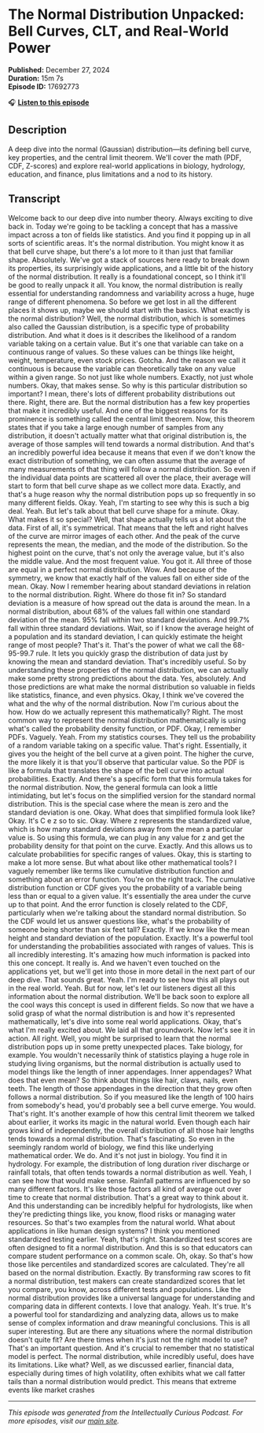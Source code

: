# The Normal Distribution Unpacked: Bell Curves, CLT, and Real-World Power

**Published:** December 27, 2024  
**Duration:** 15m 7s  
**Episode ID:** 17692773

🎧 **[Listen to this episode](https://intellectuallycurious.buzzsprout.com/2529712/episodes/17692773-the-normal-distribution-unpacked-bell-curves-clt-and-real-world-power)**

## Description

A deep dive into the normal (Gaussian) distribution—its defining bell curve, key properties, and the central limit theorem. We'll cover the math (PDF, CDF, Z-scores) and explore real-world applications in biology, hydrology, education, and finance, plus limitations and a nod to its history.

## Transcript

Welcome back to our deep dive into number theory. Always exciting to dive back in. Today we're going to be tackling a concept that has a massive impact across a ton of fields like statistics. And you find it popping up in all sorts of scientific areas. It's the normal distribution. You might know it as that bell curve shape, but there's a lot more to it than just that familiar shape. Absolutely. We've got a stack of sources here ready to break down its properties, its surprisingly wide applications, and a little bit of the history of the normal distribution. It really is a foundational concept, so I think it'll be good to really unpack it all. You know, the normal distribution is really essential for understanding randomness and variability across a huge, huge range of different phenomena. So before we get lost in all the different places it shows up, maybe we should start with the basics. What exactly is the normal distribution? Well, the normal distribution, which is sometimes also called the Gaussian distribution, is a specific type of probability distribution. And what it does is it describes the likelihood of a random variable taking on a certain value. But it's one that variable can take on a continuous range of values. So these values can be things like height, weight, temperature, even stock prices. Gotcha. And the reason we call it continuous is because the variable can theoretically take on any value within a given range. So not just like whole numbers. Exactly, not just whole numbers. Okay, that makes sense. So why is this particular distribution so important? I mean, there's lots of different probability distributions out there. Right, there are. But the normal distribution has a few key properties that make it incredibly useful. And one of the biggest reasons for its prominence is something called the central limit theorem. Now, this theorem states that if you take a large enough number of samples from any distribution, it doesn't actually matter what that original distribution is, the average of those samples will tend towards a normal distribution. And that's an incredibly powerful idea because it means that even if we don't know the exact distribution of something, we can often assume that the average of many measurements of that thing will follow a normal distribution. So even if the individual data points are scattered all over the place, their average will start to form that bell curve shape as we collect more data. Exactly, and that's a huge reason why the normal distribution pops up so frequently in so many different fields. Okay. Yeah, I'm starting to see why this is such a big deal. Yeah. But let's talk about that bell curve shape for a minute. Okay. What makes it so special? Well, that shape actually tells us a lot about the data. First of all, it's symmetrical. That means that the left and right halves of the curve are mirror images of each other. And the peak of the curve represents the mean, the median, and the mode of the distribution. So the highest point on the curve, that's not only the average value, but it's also the middle value. And the most frequent value. You got it. All three of those are equal in a perfect normal distribution. Wow. And because of the symmetry, we know that exactly half of the values fall on either side of the mean. Okay. Now I remember hearing about standard deviations in relation to the normal distribution. Right. Where do those fit in? So standard deviation is a measure of how spread out the data is around the mean. In a normal distribution, about 68% of the values fall within one standard deviation of the mean. 95% fall within two standard deviations. And 99.7% fall within three standard deviations. Wait, so if I know the average height of a population and its standard deviation, I can quickly estimate the height range of most people? That's it. That's the power of what we call the 68-95-99.7 rule. It lets you quickly grasp the distribution of data just by knowing the mean and standard deviation. That's incredibly useful. So by understanding these properties of the normal distribution, we can actually make some pretty strong predictions about the data. Yes, absolutely. And those predictions are what make the normal distribution so valuable in fields like statistics, finance, and even physics. Okay, I think we've covered the what and the why of the normal distribution. Now I'm curious about the how. How do we actually represent this mathematically? Right. The most common way to represent the normal distribution mathematically is using what's called the probability density function, or PDF. Okay, I remember PDFs. Vaguely. Yeah. From my statistics courses. They tell us the probability of a random variable taking on a specific value. That's right. Essentially, it gives you the height of the bell curve at a given point. The higher the curve, the more likely it is that you'll observe that particular value. So the PDF is like a formula that translates the shape of the bell curve into actual probabilities. Exactly. And there's a specific form that this formula takes for the normal distribution. Now, the general formula can look a little intimidating, but let's focus on the simplified version for the standard normal distribution. This is the special case where the mean is zero and the standard deviation is one. Okay. What does that simplified formula look like? Okay. It's C e z so to sic. Okay. Where z represents the standardized value, which is how many standard deviations away from the mean a particular value is. So using this formula, we can plug in any value for z and get the probability density for that point on the curve. Exactly. And this allows us to calculate probabilities for specific ranges of values. Okay, this is starting to make a lot more sense. But what about like other mathematical tools? I vaguely remember like terms like cumulative distribution function and something about an error function. You're on the right track. The cumulative distribution function or CDF gives you the probability of a variable being less than or equal to a given value. It's essentially the area under the curve up to that point. And the error function is closely related to the CDF, particularly when we're talking about the standard normal distribution. So the CDF would let us answer questions like, what's the probability of someone being shorter than six feet tall? Exactly. If we know like the mean height and standard deviation of the population. Exactly. It's a powerful tool for understanding the probabilities associated with ranges of values. This is all incredibly interesting. It's amazing how much information is packed into this one concept. It really is. And we haven't even touched on the applications yet, but we'll get into those in more detail in the next part of our deep dive. That sounds great. Yeah. I'm ready to see how this all plays out in the real world. Yeah. But for now, let's let our listeners digest all this information about the normal distribution. We'll be back soon to explore all the cool ways this concept is used in different fields. So now that we have a solid grasp of what the normal distribution is and how it's represented mathematically, let's dive into some real world applications. Okay, that's what I'm really excited about. We laid all that groundwork. Now let's see it in action. All right. Well, you might be surprised to learn that the normal distribution pops up in some pretty unexpected places. Take biology, for example. You wouldn't necessarily think of statistics playing a huge role in studying living organisms, but the normal distribution is actually used to model things like the length of inner appendages. Inner appendages? What does that even mean? So think about things like hair, claws, nails, even teeth. The length of those appendages in the direction that they grow often follows a normal distribution. So if you measured like the length of 100 hairs from somebody's head, you'd probably see a bell curve emerge. You would. That's right. It's another example of how this central limit theorem we talked about earlier, it works its magic in the natural world. Even though each hair grows kind of independently, the overall distribution of all those hair lengths tends towards a normal distribution. That's fascinating. So even in the seemingly random world of biology, we find this like underlying mathematical order. We do. And it's not just in biology. You find it in hydrology. For example, the distribution of long duration river discharge or rainfall totals, that often tends towards a normal distribution as well. Yeah, I can see how that would make sense. Rainfall patterns are influenced by so many different factors. It's like those factors all kind of average out over time to create that normal distribution. That's a great way to think about it. And this understanding can be incredibly helpful for hydrologists, like when they're predicting things like, you know, flood risks or managing water resources. So that's two examples from the natural world. What about applications in like human design systems? I think you mentioned standardized testing earlier. Yeah, that's right. Standardized test scores are often designed to fit a normal distribution. And this is so that educators can compare student performance on a common scale. Oh, okay. So that's how those like percentiles and standardized scores are calculated. They're all based on the normal distribution. Exactly. By transforming raw scores to fit a normal distribution, test makers can create standardized scores that let you compare, you know, across different tests and populations. Like the normal distribution provides like a universal language for understanding and comparing data in different contexts. I love that analogy. Yeah. It's true. It's a powerful tool for standardizing and analyzing data, allows us to make sense of complex information and draw meaningful conclusions. This is all super interesting. But are there any situations where the normal distribution doesn't quite fit? Are there times when it's just not the right model to use? That's an important question. And it's crucial to remember that no statistical model is perfect. The normal distribution, while incredibly useful, does have its limitations. Like what? Well, as we discussed earlier, financial data, especially during times of high volatility, often exhibits what we call fatter tails than a normal distribution would predict. This means that extreme events like market crashes

---
*This episode was generated from the Intellectually Curious Podcast. For more episodes, visit our [main site](https://intellectuallycurious.buzzsprout.com).*
